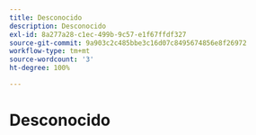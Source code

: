 ```yaml
---
title: Desconocido
description: Desconocido
exl-id: 8a277a28-c1ec-499b-9c57-e1f67ffdf327
source-git-commit: 9a903c2c485bbe3c16d07c8495674856e8f26972
workflow-type: tm+mt
source-wordcount: '3'
ht-degree: 100%

---
```


# Desconocido
